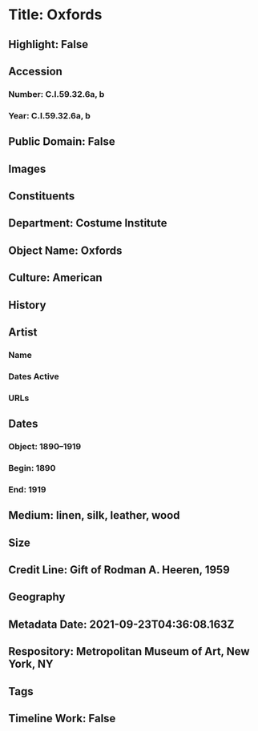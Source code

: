 # Title: Oxfords
## Highlight: False
## Accession
### Number: C.I.59.32.6a, b
### Year: C.I.59.32.6a, b
## Public Domain: False
## Images
## Constituents
## Department: Costume Institute
## Object Name: Oxfords
## Culture: American
## History
## Artist
### Name
### Dates Active
### URLs
## Dates
### Object: 1890–1919
### Begin: 1890
### End: 1919
## Medium: linen, silk, leather, wood
## Size
## Credit Line: Gift of Rodman A. Heeren, 1959
## Geography
## Metadata Date: 2021-09-23T04:36:08.163Z
## Respository: Metropolitan Museum of Art, New York, NY
## Tags
## Timeline Work: False